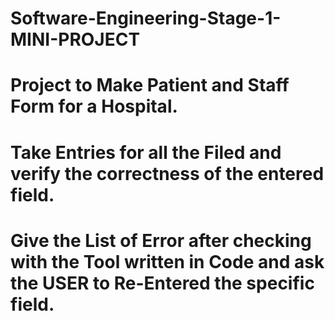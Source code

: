 # Software-Engineering-Stage-1-MINI-PROJECT
# Project to Make Patient and Staff Form for a Hospital.  
# Take Entries for all the Filed and verify the correctness of the entered field.  
# Give the List of Error after checking with the Tool written in Code and ask the USER to Re-Entered the specific field. 
